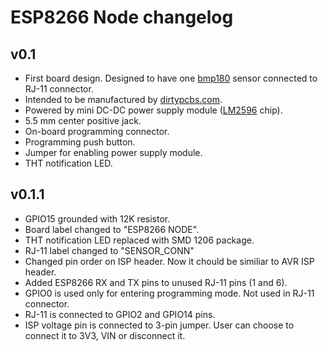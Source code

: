 # ESP8266 Node changelog

## v0.1

 - First board design. Designed to have one [bmp180](https://www.adafruit.com/products/1603) sensor connected to RJ-11 connector.
 - Intended to be manufactured by [dirtypcbs.com](http://dirtypcbs.com/).
 - Powered by mini DC-DC power supply module ([LM2596](http://www.ti.com/lit/ds/symlink/lm2596.pdf) chip).
 - 5.5 mm center positive jack.
 - On-board programming connector.
 - Programming push button.
 - Jumper for enabling power supply module.
 - THT notification LED.

## v0.1.1

 - GPIO15 grounded with 12K resistor.
 - Board label changed to "ESP8266 NODE".
 - THT notification LED replaced with SMD 1206 package.
 - RJ-11 label changed to "SENSOR_CONN"
 - Changed pin order on ISP header. Now it chould be similiar to AVR ISP header.
 - Added ESP8266 RX and TX pins to unused RJ-11 pins (1 and 6).
 - GPIO0 is used only for entering programming mode. Not used in RJ-11 connector.
 - RJ-11 is connected to GPIO2 and GPIO14 pins.
 - ISP voltage pin is connected to 3-pin jumper. User can choose to connect it to 3V3, VIN or disconnect it.
